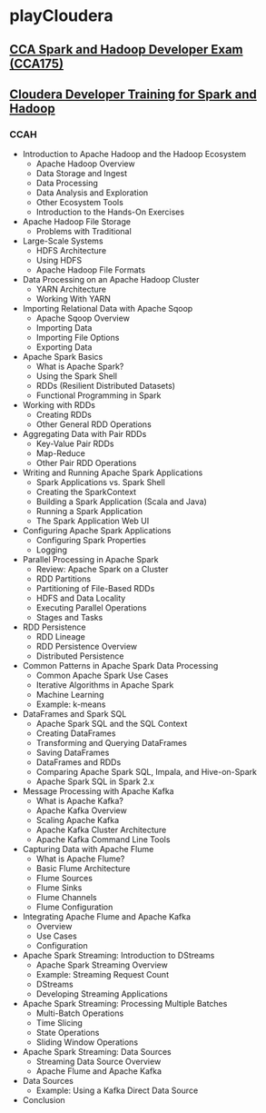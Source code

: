 # playCloudera

## [CCA Spark and Hadoop Developer Exam (CCA175)](http://cn.cloudera.com/more/training/certification/cca-spark.html)

## [Cloudera Developer Training for Spark and Hadoop](https://www.cloudera.com/more/training/courses/developer-training-for-spark-and-hadoop.html)

### CCAH

- Introduction to Apache Hadoop and the Hadoop Ecosystem
	- Apache Hadoop Overview
	- Data Storage and Ingest
	- Data Processing
	- Data Analysis and Exploration
	- Other Ecosystem Tools
	- Introduction to the Hands-On Exercises
- Apache Hadoop File Storage
	- Problems with Traditional
- Large-Scale Systems
	- HDFS Architecture
	- Using HDFS
	- Apache Hadoop File Formats
- Data Processing on an Apache Hadoop Cluster
	- YARN Architecture
	- Working With YARN
- Importing Relational Data with Apache Sqoop
	- Apache Sqoop Overview
	- Importing Data
	- Importing File Options
	- Exporting Data
- Apache Spark Basics
	- What is Apache Spark?
	- Using the Spark Shell
	- RDDs (Resilient Distributed Datasets)
	- Functional Programming in Spark
- Working with RDDs
	- Creating RDDs
	- Other General RDD Operations
- Aggregating Data with Pair RDDs
	- Key-Value Pair RDDs
	- Map-Reduce
	- Other Pair RDD Operations
- Writing and Running Apache Spark Applications
	- Spark Applications vs. Spark Shell
	- Creating the SparkContext
	- Building a Spark Application (Scala and Java)
	- Running a Spark Application
	- The Spark Application Web UI
- Configuring Apache Spark Applications
	- Configuring Spark Properties
	- Logging
- Parallel Processing in Apache Spark
	- Review: Apache Spark on a Cluster
	- RDD Partitions
	- Partitioning of File-Based RDDs
	- HDFS and Data Locality
	- Executing Parallel Operations
	- Stages and Tasks
- RDD Persistence
	- RDD Lineage
	- RDD Persistence Overview
	- Distributed Persistence
- Common Patterns in Apache Spark Data Processing
	- Common Apache Spark Use Cases
	- Iterative Algorithms in Apache Spark
	- Machine Learning
	- Example: k-means
- DataFrames and Spark SQL
	- Apache Spark SQL and the SQL Context
	- Creating DataFrames
	- Transforming and Querying DataFrames
	- Saving DataFrames
	- DataFrames and RDDs
	- Comparing Apache Spark SQL, Impala, and Hive-on-Spark
	- Apache Spark SQL in Spark 2.x
- Message Processing with Apache Kafka
	- What is Apache Kafka?
	- Apache Kafka Overview
	- Scaling Apache Kafka
	- Apache Kafka Cluster Architecture
	- Apache Kafka Command Line Tools
- Capturing Data with Apache Flume
	- What is Apache Flume?
	- Basic Flume Architecture
	- Flume Sources
	- Flume Sinks
	- Flume Channels
	- Flume Configuration
- Integrating Apache Flume and Apache Kafka
	- Overview
	- Use Cases
	- Configuration
- Apache Spark Streaming: Introduction to DStreams
	- Apache Spark Streaming Overview
	- Example: Streaming Request Count
	- DStreams
	- Developing Streaming Applications
- Apache Spark Streaming: Processing Multiple Batches
	- Multi-Batch Operations
	- Time Slicing
	- State Operations
	- Sliding Window Operations
- Apache Spark Streaming: Data Sources
	- Streaming Data Source Overview
	- Apache Flume and Apache Kafka
- Data Sources
	- Example: Using a Kafka Direct Data Source 
- Conclusion
